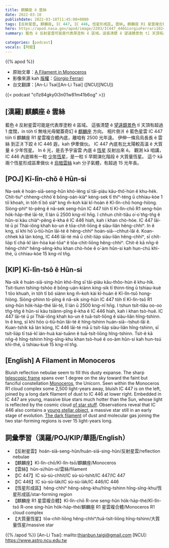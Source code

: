 ```yaml
---
title: 麒麟座 ê 雲絲
date: 2022-03-18
publishdate: 2022-03-18T11:45:00+0800
tags: [反射星雲, 麒麟座, IC 447, IC 446, 恆星形成區, 雲絲, 麒麟座 R1 星雲複合體, 大質量恆星]
hero: https://apod.nasa.gov/apod/image/2203/IC447_446GiorgioFerrari1024.jpg
summary: 藍色 ê 反射星雲可能是代表厚塗粉 ê 區域。這張清楚 ê 望遠鏡景色 tī 天頂有超過 1 度闊，in to̍h tī 無啥光毋閣蓋奇幻 ê 麒麟座 方向。

categories: [podcast]
vocals: [阿錕]
---
```


{{% apod %}}

- 原始文章：[A Filament in Monoceros](https://apod.nasa.gov/apod/ap220318.html)
- 影像來源 kah [版權][copyright]：[Giorgio Ferrari](https://www.astrobin.com/users/GiorgioFerrari/)
- 台文翻譯：[An-Li Tsai][An-Li Tsai] ([NCU][NCU])

{{< podcast "cl1z84gky0i3n01w81m41b6og" >}}

## [漢羅] 麒麟座 ê 雲絲
藍色 ê 反射星雲可能是代表厚塗粉 ê 區域。
這張清楚 ê [望遠鏡景色][telescopic frame] tī 天頂有超過 1 度闊，in to̍h tī 無啥光毋閣蓋奇幻 ê [麒麟座][Monoceros] 方向。
相片倒爿 ê 藍色星雲 IC 447 to̍h tī 麒麟座 R1 星雲複合體內底，離咱有 2500 光年遠。
伊伸一條烏烏長長 ê 雲絲 到正爿下跤 ê IC 446 遐，kah 伊牽做伙。
IC 447 內底有比太陽較高溫 ê 大質量 ê 少年恆星。
In ê 光，是去予宇宙雲 內底 ê [恆星][of star stuff t] 反射出來 ê。
觀測 kā 咱講，IC 446 內底嘛有一粒 [少年恆星][young stellar object]，是一粒 tī 早期演化階段 ê 大質量恆星。
這个 kā 兩个恆星形成區牽做伙 ê [烏暗雲絲][The dark filament] kah 分子氣體，有超過 15 光年長。

## [POJ] Kî-lîn-chō ê Hûn-si
Na-sek ê hoán-siā-seng-hûn khó-lêng sī tāi-piáu kāu-thô͘-hún ê khu-he̍k.
Chit-tiuⁿ chheng-chhó͘ ê bōng-oán-kiàⁿ kéng-sek tī thiⁿ-téng ū chhiau-kòe 1 tō͘ khoah, in to̍h tī bô siáⁿ kng m̄-koh kài kî-hoàn ê Kî-lîn-chō hong-hiòng.
Siòng-phìⁿ tò-pêng ê nâ-sek seng-hûn IC 447 to̍h tī Kî-lîn-chō R1 seng-hûn ho̍k-ha̍p-thé lāi-té, lî lán ū 2500 kng-nî hn̄g.
I chhun chi̍t-tiâu o͘-o͘ tn̂g-tn̂g ê hûn-si kàu chiàⁿ-pêng ē-kha ê IC 446 hiah, kah i khan chò-hóe.
IC 447 lāi-té ū pí Thài-iông khah ko-un ê tōa-chit-liōng ê siàu-liân hêng-chhiⁿ.
In ê kng, sī khì hō͘ ú-tiū-hûn lāi-té ê hêng-chhiⁿ hoán-siā--chhut-lâi ê.
Koan-chhek kā lán kóng, IC 446 lāi-té mā ū chi̍t-lia̍p siàu-liân hêng-chhiⁿ, sī chi̍t-lia̍p tī chá-kî ián-hòa kai-tōaⁿ ê tōa-chit-liōng hêng-chhiⁿ.
Chit-ê kā nn̄g-ê hêng-chhiⁿ hêng-sêng-khu khan chò-hóe ê o͘-àm hûn-si kah hun-chú khì-thé, ū chhiau-kòe 15 kng-nî tn̂g.

## [KIP] Kî-lîn-tsō ê Hûn-si
Na-sik ê huán-siā-sing-hûn khó-lîng sī tāi-piáu kāu-thôo-hún ê khu-hi̍k.
Tsit-tiunn tshing-tshóo ê bōng-uán-kiànn kíng-sik tī thinn-tíng ū tshiau-kuè 1 tōo khuah, in to̍h tī bô siánn kng m̄-koh kài kî-huàn ê Kî-lîn-tsō hong-hiòng.
Siòng-phìnn tò-pîng ê nâ-sik sing-hûn IC 447 to̍h tī Kî-lîn-tsō R1 sing-hûn ho̍k-ha̍p-thé lāi-té, lî lán ū 2500 kng-nî hn̄g.
I tshun tsi̍t-tiâu oo-oo tn̂g-tn̂g ê hûn-si kàu tsiànn-pîng ē-kha ê IC 446 hiah, kah i khan tsò-hué.
IC 447 lāi-té ū pí Thài-iông khah ko-un ê tuā-tsit-liōng ê siàu-liân hîng-tshinn.
In ê kng, sī khì hōo ú-tiū-hûn lāi-té ê hîng-tshinn huán-siā--tshut-lâi ê.
Kuan-tshik kā lán kóng, IC 446 lāi-té mā ū tsi̍t-lia̍p siàu-liân hîng-tshinn, sī tsi̍t-lia̍p tī tsá-kî ián-huà kai-tuānn ê tuā-tsit-liōng hîng-tshinn.
Tsit-ê kā nn̄g-ê hîng-tshinn hîng-sîng-khu khan tsò-hué ê oo-àm hûn-si kah hun-tsú khì-thé, ū tshiau-kuè 15 kng-nî tn̂g.

## [English] A Filament in Monoceros
Bluish reflection nebulae seem to fill this dusty expanse.
The sharp [telescopic frame][telescopic frame] spans over 1 degree on the sky toward the faint but fanciful constellation [Monoceros][Monoceros], the Unicorn.
Seen within the Monoceros R1 cloud complex some 2,500 light-years away, bluish IC 447 is on the left, joined by a long dark filament of dust to IC 446 at lower right.
Embedded in IC 447 are young, massive blue stars much hotter than the Sun, whose light is reflected by the cosmic cloud [of star stuff][of star stuff e].
Observations reveal that IC 446 also contains a [young stellar object][young stellar object], a massive star still in an early stage of evolution.
[The dark filament][The dark filament] of dust and molecular gas joining the two star-forming regions is over 15 light-years long.

## 詞彙學習（漢羅/POJ/KIP/華語/English）
- 【反射星雲】hoán-siā-seng-hûn/huán-siā-sing-hûn/反射星雲/reflection nebulae
- 【麒麟座】Kî-lîn-chō/Kî-lîn-tsō/麒麟座/Monoceros
- 【雲絲】hûn-si/hûn-si/雲絲/filament
- 【IC 447】IC sù-sù-chhit/IC sù-sù-tshit/IC 447/IC 447
- 【IC 446】IC sù-sù-la̍k/IC sù-sù-la̍k/IC 446/IC 446
- 【恆星形成區】hêng-chhiⁿ hêng-sêng-khu/hîng-tshinn hîng-sîng-khu/恆星形成區/star-forming region
- 【麒麟座 R1 星雲複合體】Kî-lîn-chō R-one seng-hûn ho̍k-ha̍p-thé/Kî-lîn-tsō R-one sing-hûn ho̍k-ha̍p-thé/麒麟座 R1 星雲複合體/Monoceros R1 cloud complex
- 【大質量恆星】tōa-chit-liōng hêng-chhiⁿ/tuā-tsit-liōng hîng-tshinn/大質量恆星/massive star


{{% /apod %}}
[An-Li Tsai]: mailto:thianbun.taigi@gmail.com
[NCU]: https://www.astro.ncu.edu.tw

[copyright]: https://apod.nasa.gov/apod/fap/lib/about_apod.html#srapply

[telescopic frame]:https://www.astrobin.com/j5dpn5/
[Monoceros]:https://chandra.harvard.edu/photo/constellations/monoceros.html
[of star stuff e]:https://apod.nasa.gov/apod/ap210123.html
[of star stuff t]:https://apod.tw/daily/20210123/
[young stellar object]:https://www.nasa.gov/content/goddard/hubble-looks-at-light-and-dark-in-the-universe
[The dark filament]:https://arxiv.org/abs/2006.13894
